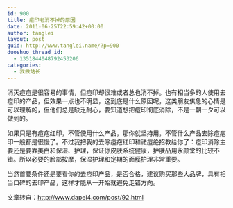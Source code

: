 ```yaml
---
id: 900
title: 痘印老消不掉的原因
date: 2011-06-25T22:59:42+00:00
author: tanglei
layout: post
guid: http://www.tanglei.name/?p=900
duoshuo_thread_id:
  - 1351844048792453206
categories:
  - 我做站长
---
```

消灭痘痘是很容易的事情，但痘印却很难或者总也消不掉。也有相当多的人使用去痘印的产品，但效果一点也不明显，这到底是什么原因呢，这类朋友焦急的心情是可以理解的，但他们总是缺乏耐心，要知道想把痘印彻底消除，不是一朝一夕可以做到的。

如果只是有痘疤红印，不管使用什么产品，那你就坚持用，不管什么产品去除痘疤印一般都是很慢了。不过我把我的去除痘疤红印和祛痘绝招教给你了：痘印消除主要还是要靠美白和保湿、护理，保证你皮肤系统健康，护肤品用永颜堂的比较不错。所以必要的脸部按摩，保湿护理和定期的面膜护理非常重要。

当然首要条件还是要看你的去痘印产品，是否合格，建议购买那些大品牌，具有相当口碑的去印产品，这样才能从一开始就避免走错方向。

文章转自：<http://www.dapei4.com/post/92.html>

&nbsp;

